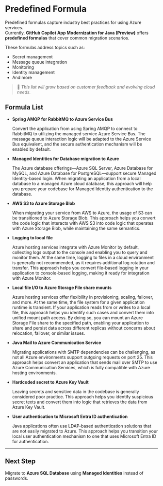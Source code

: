 # Predefined Formula

Predefined formulas capture industry best practices for using Azure services.  
Currently, **GitHub Copilot App Modernization for Java (Preview)** offers **predefined formulas** that cover common migration scenarios.

These formulas address topics such as:

- Secret management  
- Message queue integration  
- Monitoring  
- Identity management  
- And more  

> 🔄 *This list will grow based on customer feedback and evolving cloud needs.*

## Formula List

* **Spring AMQP for RabbitMQ to Azure Service Bus**

  Convert the application from using Spring AMQP to connect to RabbitMQ to utilizing the managed service Azure Service Bus. The message queue interaction logic will be adapted to the Azure Service Bus equivalent, and the secure authentication mechanism will be enabled by default.

* **Managed Identities for Database migration to Azure**

  The Azure database offerings—Azure SQL Server, Azure Database for MySQL, and Azure Database for PostgreSQL—support secure Managed Identity-based login. When migrating an application from a local database to a managed Azure cloud database, this approach will help you prepare your codebase for Managed Identity authentication to the database.

* **AWS S3 to Azure Storage Blob**

  When migrating your service from AWS to Azure, the usage of S3 can be transitioned to Azure Storage Blob. This approach helps you convert the code logic that interacts with AWS S3 into code logic that operates with Azure Storage Blob, while maintaining the same semantics.

* **Logging to local file**

  Azure hosting services integrate with Azure Monitor by default, collecting logs output to the console and enabling you to query and monitor them. At the same time, logging to files in a cloud environment is generally not recommended, as it requires additional log rotation and transfer. This approach helps you convert file-based logging in your application to console-based logging, making it ready for integration with Azure Monitor.
  
* **Local file I/O to Azure Storage File share mounts**

  Azure hosting services offer flexibility in provisioning, scaling, failover, and more. At the same time, the file system for a given application runtime is transient. If your application reads from or writes to a local file, this approach helps you identify such cases and convert them into unified mount path access. By doing so, you can mount an Azure Storage File share to the specified path, enabling your application to share and persist data across different replicas without concerns about relocation, failover, or similar issues.

* **Java Mail to Azure Communication Service**

  Migrating applications with SMTP dependencies can be challenging, as not all Azure environments support outgoing requests on port 25. This approach helps convert an application that sends mail over SMTP to use Azure Communication Services, which is fully compatible with Azure hosting environments.

* **Hardcoded secret to Azure Key Vault**

  Leaving secrets and sensitive data in the codebase is generally considered poor practice. This approach helps you identify suspicious secret texts and convert them into logic that retrieves the data from Azure Key Vault.

* **User authentication to Microsoft Entra ID authentication**

  Java applications often use LDAP-based authentication solutions that are not easily migrated to Azure. This approach helps you transition your local user authentication mechanism to one that uses Microsoft Entra ID for authentication.


---

## Next Step

Migrate to **Azure SQL Database** using **Managed Identities** instead of passwords.
